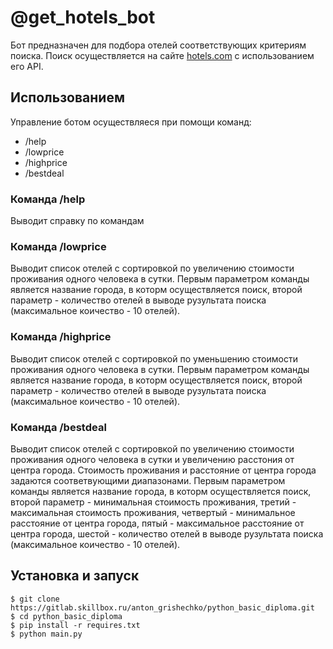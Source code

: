 # @get_hotels_bot
Бот предназначен для подбора отелей соответствующих критериям поиска.
Поиск осуществляется на сайте [hotels.com](https://ru.hotels.com/) с использованием его API.

## Использованием
Управление ботом осуществляеся при помощи команд:
- /help
- /lowprice
- /highprice
- /bestdeal
### Команда /help
Выводит справку по командам
### Команда /lowprice
Выводит список отелей с сортировкой по увеличению стоимости проживания одного человека в сутки.
Первым параметром команды является название города, в которм осуществляется поиск, второй параметр - количество отелей в выводе рузультата поиска (максимальное коичество - 10 отелей).
### Команда /highprice
Выводит список отелей с сортировкой по уменьшению стоимости проживания одного человека в сутки.
Первым параметром команды является название города, в которм осуществляется поиск, второй параметр - количество отелей в выводе рузультата поиска (максимальное коичество - 10 отелей).
### Команда /bestdeal
Выводит список отелей с сортировкой по увеличению стоимости проживания одного человека в сутки и увеличению расстония от центра города. Стоимость проживания и расстояние от центра города задаются соответвующими диапазонами.
Первым параметром команды является название города, в которм осуществляется поиск, второй параметр - минимальная стоимость проживания, третий - максимальная стоимость проживания, четвертый - минимальное расстояние от центра города, пятый - максимальное расстояние от центра города, шестой - количество отелей в выводе рузультата поиска (максимальное коичество - 10 отелей).

## Установка и запуск
    $ git clone https://gitlab.skillbox.ru/anton_grishechko/python_basic_diploma.git
    $ cd python_basic_diploma
    $ pip install -r requires.txt
    $ python main.py